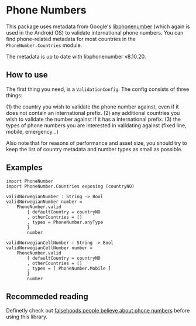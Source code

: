 # Phone Numbers

This package uses metadata from Google's [libphonenumber](https://github.com/googlei18n/libphonenumber) (which again is used in the Android OS) to validate international phone numbers. You can find phone-related metadata for most countries in the `PhoneNumber.Countries` module.

The metadata is up to date with libphonenumber v8.10.20.

## How to use

The first thing you need, is a `ValidationConfig`. The config consists of three things:

(1) the country you wish to validate the phone number against, even if it does not contain an international prefix.
(2) any additional countries you wish to validate the number against if it has a international prefix.
(3) the types of phone numbers you are interested in validating against (fixed line, mobile, emergency...)

Also note that for reasons of performance and asset size, you should try to keep the list of country metadata and number types as small as possible.

## Examples

    import PhoneNumber
    import PhoneNumber.Countries exposing (countryNO)

    validNorwegianNumber : String -> Bool
    validNorwegianNumber number =
        PhoneNumber.valid
            { defaultCountry = countryNO
            , otherCountries = []
            , types = PhoneNumber.anyType
            }
            number

    validNorwegianCellNumber : String -> Bool
    validNorwegianCellNumber number =
        PhoneNumber.valid
            { defaultCountry = countryNO
            , otherCountries = []
            , types = [ PhoneNumber.Mobile ]
            }
            number

## Recommeded reading

Definetly check out [falsehoods people believe about phone numbers](https://github.com/googlei18n/libphonenumber/blob/master/FALSEHOODS.md) before using this library.
